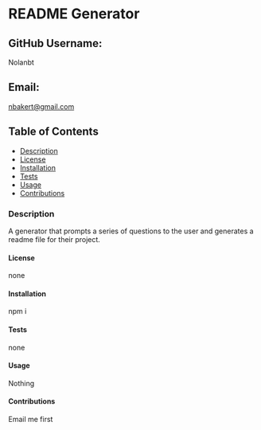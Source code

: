 
  # README Generator
  
  ## GitHub Username:
  Nolanbt

  ## Email: 
  nbakert@gmail.com

  ## Table of Contents
  * [Description](###Description)
  * [License](####License)
  * [Installation](####Installation)
  * [Tests](####Tests)
  * [Usage](####Usage)
  * [Contributions](####Contributions)

  ### Description
  A generator that prompts a series of questions to the user and generates a readme file for their project.

  #### License
  none

  #### Installation
  npm i

  #### Tests
  none

  #### Usage
  Nothing 

  #### Contributions
  Email me first
